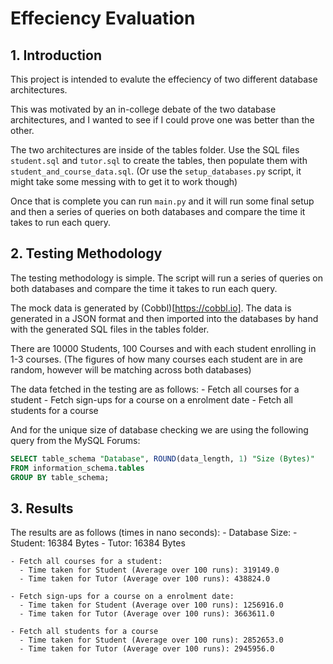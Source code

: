 # Effeciency Evaluation

## 1. Introduction

This project is intended to evalute the effeciency of two different database architectures.

This was motivated by an in-college debate of the two database architectures, and I wanted to see if I could prove one was better than the other.

The two architectures are inside of the tables folder. Use the SQL files `student.sql` and `tutor.sql` to create the tables, then populate them with `student_and_course_data.sql`. (Or use the `setup_databases.py` script, it might take some messing with to get it to work though)

Once that is complete you can run `main.py` and it will run some final setup and then a series of queries on both databases and compare the time it takes to run each query.

## 2. Testing Methodology

The testing methodology is simple. The script will run a series of queries on both databases and compare the time it takes to run each query.

The mock data is generated by (Cobbl)[https://cobbl.io]. The data is generated in a JSON format and then imported into the databases by hand with the generated SQL files in the tables folder.

There are 10000 Students, 100 Courses and with each student enrolling in 1-3 courses. (The figures of how many courses each student are in are random, however will be matching across both databases)

The data fetched in the testing are as follows:
    - Fetch all courses for a student
    - Fetch sign-ups for a course on a enrolment date
    - Fetch all students for a course

And for the unique size of database checking we are using the following query from the MySQL Forums:

```sql
SELECT table_schema "Database", ROUND(data_length, 1) "Size (Bytes)" 
FROM information_schema.tables 
GROUP BY table_schema;
```

## 3. Results

The results are as follows (times in nano seconds):
    - Database Size:
      - Student: 16384 Bytes
      - Tutor: 16384 Bytes

    - Fetch all courses for a student:
      - Time taken for Student (Average over 100 runs): 319149.0
      - Time taken for Tutor (Average over 100 runs): 438824.0

    - Fetch sign-ups for a course on a enrolment date:
      - Time taken for Student (Average over 100 runs): 1256916.0
      - Time taken for Tutor (Average over 100 runs): 3663611.0

    - Fetch all students for a course
      - Time taken for Student (Average over 100 runs): 2852653.0
      - Time taken for Tutor (Average over 100 runs): 2945956.0

